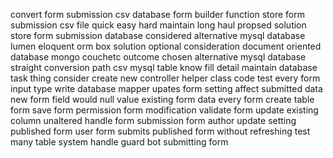 convert form submission csv database form builder function store form submission csv file quick easy hard maintain long haul propsed solution store form submission database considered alternative mysql database lumen eloquent orm box solution optional consideration document oriented database mongo couchetc outcome chosen alternative mysql database straight conversion path csv mysql table know fill detail maintain database task thing consider create new controller helper class code test every form input type write database mapper upates form setting affect submitted data new form field would null value existing form data every form create table form save form permission form modification validate form update existing column unaltered handle form submission form author update setting published form user form submits published form without refreshing test many table system handle guard bot submitting form